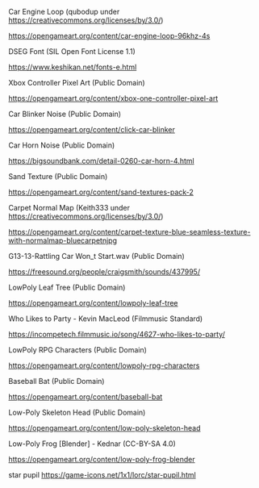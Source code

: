 Car Engine Loop (qubodup under https://creativecommons.org/licenses/by/3.0/)

https://opengameart.org/content/car-engine-loop-96khz-4s

DSEG Font (SIL Open Font License 1.1)

https://www.keshikan.net/fonts-e.html

Xbox Controller Pixel Art (Public Domain)

https://opengameart.org/content/xbox-one-controller-pixel-art

Car Blinker Noise (Public Domain)

https://opengameart.org/content/click-car-blinker

Car Horn Noise (Public Domain)

https://bigsoundbank.com/detail-0260-car-horn-4.html

Sand Texture (Public Domain)

https://opengameart.org/content/sand-textures-pack-2

Carpet Normal Map (Keith333 under https://creativecommons.org/licenses/by/3.0/)

https://opengameart.org/content/carpet-texture-blue-seamless-texture-with-normalmap-bluecarpetnjpg

G13-13-Rattling Car Won_t Start.wav (Public Domain)

https://freesound.org/people/craigsmith/sounds/437995/

LowPoly Leaf Tree (Public Domain)

https://opengameart.org/content/lowpoly-leaf-tree

Who Likes to Party - Kevin MacLeod (Filmmusic Standard)

https://incompetech.filmmusic.io/song/4627-who-likes-to-party/

LowPoly RPG Characters (Public Domain)

https://opengameart.org/content/lowpoly-rpg-characters

Baseball Bat (Public Domain)

https://opengameart.org/content/baseball-bat

Low-Poly Skeleton Head (Public Domain)

https://opengameart.org/content/low-poly-skeleton-head

Low-Poly Frog [Blender] - Kednar (CC-BY-SA 4.0)

https://opengameart.org/content/low-poly-frog-blender

star pupil
https://game-icons.net/1x1/lorc/star-pupil.html